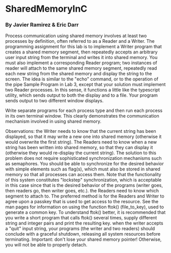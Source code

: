 # SharedMemoryInC
### By Javier Ramirez & Eric Darr
Process communication using shared memory involves at least two processes by definition, often referred to as a Reader and a Writer.  The programming assignment for this lab is to implement a Writer program that creates a shared memory segment, then repeatedly accepts an arbitrary user input string from the terminal and writes it into shared memory.  You must also implement a corresponding Reader program; two instances of reader will attach to the same shared memory segment, repeatedly read each new string from the shared memory and display the string to the screen.  The idea is similar to the "echo" command, or to the operation of the pipe Sample Program in Lab 3, except that your solution must implement two Reader processes.  In this sense, it functions a little like the typescript utility, which sends output to both the display and to a file.  Your program sends output to two different window displays.

Write separate programs for each process type and then run each process in its own terminal window.  This clearly demonstrates the communication mechanism involved in using shared memory.

Observations:
the Writer needs to know that the current string has been displayed, so that it may write a new one into shared memory (otherwise it would overwrite the first string).  The Readers need to know when a new string has been written into shared memory, so that they can display it (otherwise they would re-display the current string).  The solution to this problem does not require sophisticated synchronization mechanisms such as semaphores.  You should be able to synchronize for the desired behavior with simple elements such as flag(s), which must also be stored in shared memory so that all processes can access them.  Note that the functionality of this system constitutes "lockstep" synchronization, which is acceptable in this case since that is the desired behavior of the programs (writer goes, then readers go, then writer goes, etc.).
the Readers need to know which segment to attach to.  The preferred method is for the Readers and Writer to agree upon a passkey that is used to get access to the resource.  See the man pages for information on using the function ftok() (file_to_key), used to generate a  common key. To understand ftok() better, it is recommended that you write a short program that calls ftok() several times, supply different string and integer pairs and print the resulting key.
when the writer accepts a "quit" input string, your programs (the writer and two readers) should conclude with a graceful shutdown, releasing all system resources before terminating.
Important: don't lose your shared memory pointer!  Otherwise, you will not be able to properly detach.
